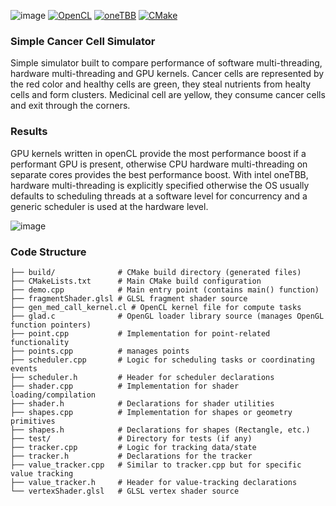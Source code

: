 ![image](https://github.com/user-attachments/assets/6385a17a-7f40-49de-a20b-c380085c55b7)
[![OpenCL](https://img.shields.io/badge/OpenCL-Khronos-blue)](https://www.khronos.org/opencl/)
[![oneTBB](https://img.shields.io/badge/oneTBB-Intel-blue)](https://oneapi.intel.com/tbb)
[![CMake](https://img.shields.io/badge/CMake-Official-blue)](https://cmake.org/)

### Simple Cancer Cell Simulator

Simple simulator built to compare performance of software multi-threading, hardware multi-threading and GPU kernels. 
Cancer cells are represented by the red color and healthy cells are green, they steal nutrients from healty cells and form clusters. Medicinal cell are yellow, they consume cancer cells and exit through the corners. 

### Results

GPU kernels written in openCL provide the most performance boost if a performant GPU is present, otherwise CPU  hardware multi-threading on separate cores provides the best performance boost. 
With intel oneTBB, hardware multi-threading is explicitly specified otherwise the OS usually defaults to scheduling threads at a software level for concurrency and a generic scheduler is used at the hardware level. 

![image](https://github.com/user-attachments/assets/42251200-7a44-4389-a9fa-22702f508c9c)

### Code Structure
```
├── build/              # CMake build directory (generated files)
├── CMakeLists.txt      # Main CMake build configuration
├── demo.cpp            # Main entry point (contains main() function)
├── fragmentShader.glsl # GLSL fragment shader source
├── gen_med_call_kernel.cl # OpenCL kernel file for compute tasks
├── glad.c              # OpenGL loader library source (manages OpenGL function pointers)
├── point.cpp           # Implementation for point-related functionality
├── points.cpp          # manages points
├── scheduler.cpp       # Logic for scheduling tasks or coordinating events
├── scheduler.h         # Header for scheduler declarations
├── shader.cpp          # Implementation for shader loading/compilation
├── shader.h            # Declarations for shader utilities
├── shapes.cpp          # Implementation for shapes or geometry primitives
├── shapes.h            # Declarations for shapes (Rectangle, etc.)
├── test/               # Directory for tests (if any)
├── tracker.cpp         # Logic for tracking data/state
├── tracker.h           # Declarations for the tracker
├── value_tracker.cpp   # Similar to tracker.cpp but for specific value tracking
├── value_tracker.h     # Header for value-tracking declarations
└── vertexShader.glsl   # GLSL vertex shader source
```
